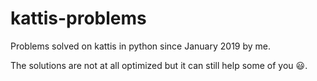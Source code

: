 # kattis-problems

Problems solved on kattis in python since January 2019 by me.

The solutions are not at all optimized but it can still help some of you :smiley:.
